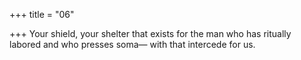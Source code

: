 +++
title = "06"

+++
Your shield, your shelter that exists for the man who has ritually  labored and who presses soma—
with that intercede for us.
